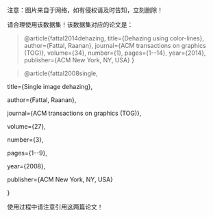 注意：图片来自于网络，如有侵权请及时告知，立刻删除！

请合理使用该数据集！该数据集对应的论文是：
>@article{fattal2014dehazing,
>  title={Dehazing using color-lines},
>  author={Fattal, Raanan},
>  journal={ACM transactions on graphics (TOG)},
>  volume={34},
>  number={1},
>  pages={1--14},
>  year={2014},
>  publisher={ACM New York, NY, USA}
>}

>@article{fattal2008single,

  title={Single image dehazing},
  
  author={Fattal, Raanan},
  
  journal={ACM transactions on graphics (TOG)},
  
  volume={27},
  
  number={3},
  
  pages={1--9},
  
  year={2008},
  
  publisher={ACM New York, NY, USA}
  
}

使用过程中请注意引用这两篇论文！
